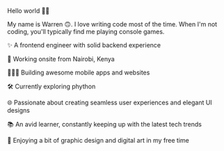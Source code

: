 Hello world 👋🏾

My name is Warren 🙃. I love writing code most of the time. When I'm not coding, you'll typically find me playing console games.

✨ A frontend engineer with solid backend experience

🌴 Working onsite from Nairobi, Kenya

👨🏾‍💻 Building awesome mobile apps and websites

🛠️ Currently exploring phython

🌐 Passionate about creating seamless user experiences and elegant UI designs

📚 An avid learner, constantly keeping up with the latest tech trends

🎨 Enjoying a bit of graphic design and digital art in my free time

<!--
**warrenposo/warrenposo** is a ✨ _special_ ✨ repository because its `README.md` (this file) appears on your GitHub profile.

Here are some ideas to get you started:

- 🔭 I’m currently working on ...
- 🌱 I’m currently learning ...
- 👯 I’m looking to collaborate on ...
- 🤔 I’m looking for help with ...
- 💬 Ask me about ...
- 📫 How to reach me: ...
- 😄 Pronouns: ...
- ⚡ Fun fact: ...
-->
